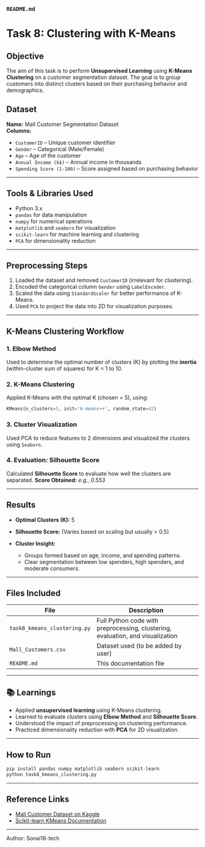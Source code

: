 
###  `README.md`


# Task 8: Clustering with K-Means

##  Objective
The aim of this task is to perform **Unsupervised Learning** using **K-Means Clustering** on a customer segmentation dataset. The goal is to group customers into distinct clusters based on their purchasing behavior and demographics.


##  Dataset
**Name:** Mall Customer Segmentation Dataset  
**Columns:**
- `CustomerID` – Unique customer identifier
- `Gender` – Categorical (Male/Female)
- `Age` – Age of the customer
- `Annual Income (k$)` – Annual income in thousands
- `Spending Score (1-100)` – Score assigned based on purchasing behavior

---

##  Tools & Libraries Used
- Python 3.x
- `pandas` for data manipulation
- `numpy` for numerical operations
- `matplotlib` and `seaborn` for visualization
- `scikit-learn` for machine learning and clustering
- `PCA` for dimensionality reduction

---

##  Preprocessing Steps
1. Loaded the dataset and removed `CustomerID` (irrelevant for clustering).
2. Encoded the categorical column `Gender` using `LabelEncoder`.
3. Scaled the data using `StandardScaler` for better performance of K-Means.
4. Used `PCA` to project the data into 2D for visualization purposes.

---

##  K-Means Clustering Workflow

### 1. **Elbow Method**
Used to determine the optimal number of clusters (K) by plotting the **inertia** (within-cluster sum of squares) for K = 1 to 10.

### 2. **K-Means Clustering**
Applied K-Means with the optimal K (chosen = 5), using:
```python
KMeans(n_clusters=5, init='k-means++', random_state=42)
````

### 3. **Cluster Visualization**

Used PCA to reduce features to 2 dimensions and visualized the clusters using `Seaborn`.

### 4. **Evaluation: Silhouette Score**

Calculated **Silhouette Score** to evaluate how well the clusters are separated.
**Score Obtained:** *e.g., 0.553*

---

##  Results

* **Optimal Clusters (K):** 5
* **Silhouette Score:** (Varies based on scaling but usually > 0.5)
* **Cluster Insight:**

  * Groups formed based on age, income, and spending patterns.
  * Clear segmentation between low spenders, high spenders, and moderate consumers.

---

##  Files Included

| File                         | Description                                                                    |
| ---------------------------- | ------------------------------------------------------------------------------ |
| `task8_kmeans_clustering.py` | Full Python code with preprocessing, clustering, evaluation, and visualization |
| `Mall_Customers.csv`         | Dataset used (to be added by user)                                             |
| `README.md`                  | This documentation file                                                        |

---

## 📚 Learnings

* Applied **unsupervised learning** using K-Means clustering.
* Learned to evaluate clusters using **Elbow Method** and **Silhouette Score**.
* Understood the impact of preprocessing on clustering performance.
* Practiced dimensionality reduction with **PCA** for 2D visualization.

---

##  How to Run

```bash
pip install pandas numpy matplotlib seaborn scikit-learn
python task8_kmeans_clustering.py
```

---

##  Reference Links

* [Mall Customer Dataset on Kaggle](https://www.kaggle.com/datasets/vjchoudhary7/customer-segmentation-tutorial-in-python)
* [Scikit-learn KMeans Documentation](https://scikit-learn.org/stable/modules/generated/sklearn.cluster.KMeans.html)

---

Author: Sonai18-tech
